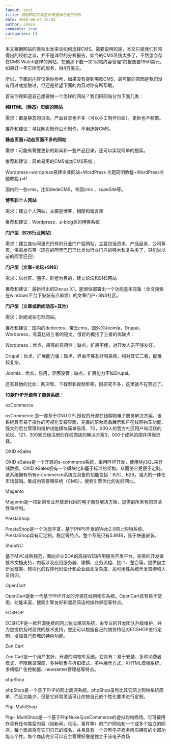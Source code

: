 ```yaml
---
layout: post
title: 根据网站的类型如何选择合适的CMS 
date: 2010-06-04 15:03
author: admin
comments: true
categories: []
---
```

本文根据网站的类型出发来谈如何选择CMS。需要说明的是，本文只是我们日常得出的经验之谈，并不是详尽的分析报告，如今的CMS系统太多了，不然怎会存在CMS Watch这样的网站，在他那下载一次“网站内容管理”的报告要1950美元，如果订一年它所有的服务，得4万美元。

所以，下面的内容仅供你参考，如果没有提到哪款CMS，最可能的原因是我们没有用过或接触过，但还是希望下面的内容对你有所帮助。

首先你得知道自己想要做一个怎样的网站？我们把网站分为下面几类：

<strong>纯HTML（静态）页面的网站</strong>

需求：都是静态的页面，产品目录也不多（可以手工制作页面），更新也不频繁。

推荐和建议：寻找网页制作公司制作，不用选择CMS。

<strong>静态页面+动态页面不多的网站</strong>

需求：可能有需要更新的新闻和一些产品目录，还可以实现简单的搜索。

推荐和建议：简单易用的CMS或类CMS系统；

Wordpress+wordpress搭建企业网站+WordPress 主题简明教程+WordPress主题教程.pdf

国内的一些cms，比如dedeCMS，帝国cms ，supeSite等。

<strong>博客和个人网站</strong>

需求：建立个人网站，主要是博客，相册和留言簿

推荐和建议：Wordpress，z-blog类的博客系统

<strong>门户型（B2B行业网站）</strong>

需求：建立类似阿里巴巴样的行业门户型网站，主要包括资讯、产品目录、公司黄页、供需发布等（现在的阿里巴巴已比类似行业门户的强大和复杂多了，只能说以前的阿里巴巴）

<strong>门户型（文章+论坛+SNS）</strong>

需求：以社区、圈子、群组为目的，建立论坛和SNS网站

推荐和建议：最新推出的Discuz X1，能很快部署出一个功能基本完备（全文搜索在windows平台下安装有点麻烦）的文章门户+SNS社区。

<strong>门户型（文章或新闻动态+其他）</strong>

需求：新闻或杂志型网站。

推荐和建议：国内的dedecms，帝王cms，国外的Joomla，Drupal，Wordpress，有篇比较三者的短文，很好的概括了三者的优缺点：

Wordpress：优点，超高的易用性；缺点，扩展不便，对开发人员不够友好。

Drupal：优点，扩展能力强；缺点，界面不够友好和美观，相对其它二者，配置较复杂。

Joomla：优点，易用，界面没管；缺点，扩展能力不如Drupal。

还有其他的比如：网店型、下载型和视频型等，因研究不多，这里就不在赘述了。

<strong>10款PHP开源电子商务系统：</strong>

osCommerce

osCommerce 是一套基于GNU GPL授权的开源在线购物电子商务解决方案。该系统具有易于操作的可视化安装界面、完善的前台商品展示和户在线购物车功能、强大的后台管理和维护功能模块简单易用、70，000人的官方社区用户和活跃的论坛、121，300家已经注册的在线商店的解决方案3，000个成熟的插件供你选择。

OXID eSales

OXID eSales是一个开源的e-commerce系统，采用PHP开发，使用MySQL来存储数据。OXID eSales拥有一个模块化和基于标准的架构，从而使它更便于定制。该系统拥有所有e-commerce系统应具备的功能包括：B2C、B2B。强大的一体化市场营销。集成内容管理系统（CMS）。搜索引擎优化的友好网址。

Magento

Magento是一项新的专业开放源代码的电子商务解决方案，提供前所未有的灵活性和控制。

PrestaShop

PrestaShop是一个功能丰富，基于PHP5开发的Web2.0网上购物系统。PrestaShop具有可定制，稳定等特点。整个系统只有5.8MB，易于快速安装。

ShopNC

基于MVC成熟规范，面向企业SOA的高端WEB应用服务开发平台，完善的开发者技术文档支持，内容涉及应用服务器、建模、业务流程、接口、整合等。提供自主研发框架、模块化的程序代码设计和企业级高复杂度、高可用性系统开发咨询和人员培训。

OpenCart

OpenCart是新一代基于PHP开发的开源在线购物车系统。OpenCart具有易于使用，功能丰富，搜索引擎友好和漂亮简洁的操作界面等特点。

ECSHOP

ECSHOP是一款开源免费的网上独立建店系统，由专业的开发团队升级维护，并为您提供及时高效的技术支持，您还可以根据自己的商务特征对ECSHOP进行定制，增加自己商城的特色功能。

Zen Cart

Zen Cart是一个用户友好，开源的购物车系统。它具有：易于安装、多种消费者模式、不限目录深度、多种销售与折扣模式、多种展示方式、XHTML模板系统、多横幅广告控制器、newsletter管理器等特点。

phpShop

phpShop是一个基于PHP的网上商店系统。phpShop虽然比其它网上购物系统简单，而且功能少。但是它非常灵活可让你按自己的个性化要求进行定制。

Php-MultiShop

Php- MultiShop是一个基于PhpNuke与osCommerce的虚拟购物商场。它可被用作具有任何类型内容（如新闻，论坛，事件等）的门户网站和一个或多个独立的网店。每个商店将有它们自已的域名，并且具有一个典型电子商务所应拥有的全部功能与个性。每个商店完全可以自主管理好像是独立于该电子商场

